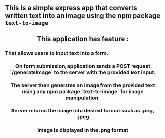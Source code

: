 ## This is a simple express app that converts written text into an image using the npm package `text-to-image`

<h2 align="center"> This application has feature : </h2>
<h3 align="left"> That allows users to input text into a form. </h3>
<h3 align="center"> On form submission, application sends a POST request `/generateImage` to the server with the provided text input. </h3>
<h3 align="center"> The server then generates an image from the provided text using any npm package `text-to-image` for image manipulation. </h3>
<h3 align="center"> Server returns the image into desired format such as .png, .jpeg </h3>
<h3 align="center"> Image is displayed in the .png format </h3>
